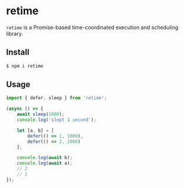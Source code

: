 # retime

`retime` is a Promise-based time-coordinated execution and scheduling library.

## Install

```sh
$ npm i retime
```

## Usage

```js
import { defer, sleep } from 'retime';

(async () => {
	await sleep(1000);
	console.log('slept 1 second');

	let [a, b] = [
		defer(() => 1, 1000),
		defer(() => 2, 2000)
	];

	console.log(await b);
	console.log(await a);
	// 2
	// 1
});
```
